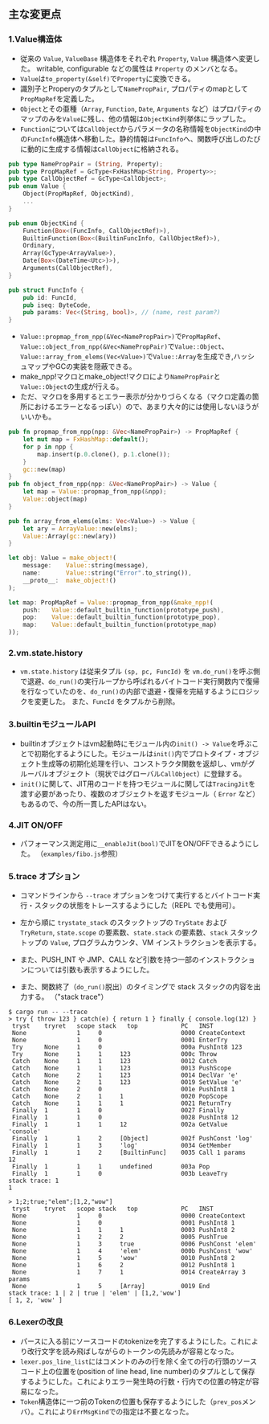 ## 主な変更点

### 1.Value構造体

- 従来の `Value`, `ValueBase` 構造体をそれぞれ `Property`, `Value` 構造体へ変更した。
writable, configurable などの属性は `Property` のメンバとなる。
- `Value`は`to_property(&self)`で`Property`に変換できる。
- 識別子とProperyのタプルとして`NamePropPair`, プロパティのmapとして`PropMapRef`を定義した。
- `Object`とその亜種（`Array`, `Function`, `Date`, `Arguments` など）はプロパティのマップのみを`Value`に残し、他の情報は`ObjectKind`列挙体にラップした。
- `Function`については`CallObject`からパラメータの名称情報を`ObjectKind`の中の`FuncInfo`構造体へ移動した。静的情報は`FuncInfo`へ、関数呼び出しのたびに動的に生成する情報は`CallObject`に格納される。

```Rust
pub type NamePropPair = (String, Property);
pub type PropMapRef = GcType<FxHashMap<String, Property>>;
pub type CallObjectRef = GcType<CallObject>;
pub enum Value {
    Object(PropMapRef, ObjectKind),
    ...
}

pub enum ObjectKind {
    Function(Box<(FuncInfo, CallObjectRef)>),
    BuiltinFunction(Box<(BuiltinFuncInfo, CallObjectRef)>),
    Ordinary,
    Array(GcType<ArrayValue>),
    Date(Box<(DateTime<Utc>)>),
    Arguments(CallObjectRef),
}

pub struct FuncInfo {
    pub id: FuncId,
    pub iseq: ByteCode,
    pub params: Vec<(String, bool)>, // (name, rest param?)
}
```

- `Value::propmap_from_npp(&Vec<NamePropPair>)`で`PropMapRef`、`Value::object_from_npp(&Vec<NamePropPair)`で`Value::Object`、`Value::array_from_elems(Vec<Value>)`で`Value::Array`を生成でき,ハッシュマップやGCの実装を隠蔽できる。
- make_npp!マクロとmake_object!マクロにより`NamePropPair`と`Value::Object`の生成が行える。
- ただ、マクロを多用するとエラー表示が分かりづらくなる（マクロ定義の箇所におけるエラーとなるっぽい）ので、あまり大々的には使用しないほうがいいかも。

```Rust
pub fn propmap_from_npp(npp: &Vec<NamePropPair>) -> PropMapRef {
    let mut map = FxHashMap::default();
    for p in npp {
        map.insert(p.0.clone(), p.1.clone());
    }
    gc::new(map)
}
pub fn object_from_npp(npp: &Vec<NamePropPair>) -> Value {
    let map = Value::propmap_from_npp(&npp);
    Value::object(map)
}

pub fn array_from_elems(elms: Vec<Value>) -> Value {
    let ary = ArrayValue::new(elms);
    Value::Array(gc::new(ary))
}

let obj: Value = make_object!(
    message:    Value::string(message),
    name:       Value::string("Error".to_string()),
    __proto__:  make_object!()
);

let map: PropMapRef = Value::propmap_from_npp(&make_npp!(
    push:   Value::default_builtin_function(prototype_push),
    pop:    Value::default_builtin_function(prototype_pop),
    map:    Value::default_builtin_function(prototype_map)
));
```

### 2.vm.state.history

- `vm.state.history` は従来タプル `(sp, pc, FuncId)` を `vm.do_run()`を呼ぶ側で退避、`do_run()`の実行ループから呼ばれるバイトコード実行関数内で復帰を行なっていたのを、`do_run()`の内部で退避・復帰を完結するようにロジックを変更した。
また、`FuncId` をタプルから削除。

### 3.builtinモジュールAPI

- builtinオブジェクトはvm起動時にモジュール内の`init() -> Value`を呼ぶことで初期化するようにした。モジュールは`init()`内でプロトタイプ・オブジェクト生成等の初期化処理を行い、コンストラクタ関数を返却し、vmがグルーバルオブジェクト（現状ではグローバル`CallObject`）に登録する。
- `init()`に関して、JIT用のコードを持つモジュールに関しては`TracingJit`を渡す必要があったり、複数のオブジェクトを返すモジュール（ `Error` など）もあるので、今の所一貫したAPIはない。

### 4.JIT ON/OFF

- パフォーマンス測定用に`__enableJit(bool)`でJITをON/OFFできるようにした。
（`examples/fibo.js`参照）

### 5.trace オプション

- コマンドラインから `--trace` オプションをつけて実行するとバイトコード実行・スタックの状態をトレースするようにした（REPL でも使用可）。

- 左から順に `trystate_stack` のスタックトップの `TryState` および `TryReturn`, `state.scope` の要素数、`state.stack` の要素数、`stack` スタックトップの `Value`, プログラムカウンタ、VM インストラクションを表示する。

- また、PUSH_INT や JMP、CALL など引数を持つ一部のインストラクションについては引数も表示するようにした。

- また、関数終了（`do_run()`脱出）のタイミングで stack スタックの内容を出力する。
（"stack trace"）

```
$ cargo run -- --trace
> try { throw 123 } catch(e) { return 1 } finally { console.log(12) }
 tryst    tryret   scope stack   top            PC   INST
 None              1     0                      0000 CreateContext
 None              1     0                      0001 EnterTry
 Try      None     1     0                      000a PushInt8 123
 Try      None     1     1     123              000c Throw
 Catch    None     1     1     123              0012 Catch
 Catch    None     1     1     123              0013 PushScope
 Catch    None     2     1     123              0014 DeclVar 'e'
 Catch    None     2     1     123              0019 SetValue 'e'
 Catch    None     2     0                      001e PushInt8 1
 Catch    None     2     1     1                0020 PopScope
 Catch    None     1     1     1                0021 ReturnTry
 Finally  1        1     0                      0027 Finally
 Finally  1        1     0                      0028 PushInt8 12
 Finally  1        1     1     12               002a GetValue 'console'
 Finally  1        1     2     [Object]         002f PushConst 'log'
 Finally  1        1     3     'log'            0034 GetMember
 Finally  1        1     2     [BuiltinFunc]    0035 Call 1 params
12
 Finally  1        1     1     undefined        003a Pop
 Finally  1        1     0                      003b LeaveTry
stack trace: 1
1
```
```
> 1;2;true;"elem";[1,2,"wow"]
 tryst    tryret   scope stack   top            PC   INST
 None              1     0                      0000 CreateContext
 None              1     0                      0001 PushInt8 1
 None              1     1     1                0003 PushInt8 2
 None              1     2     2                0005 PushTrue
 None              1     3     true             0006 PushConst 'elem'
 None              1     4     'elem'           000b PushConst 'wow'
 None              1     5     'wow'            0010 PushInt8 2
 None              1     6     2                0012 PushInt8 1
 None              1     7     1                0014 CreateArray 3 params
 None              1     5     [Array]          0019 End
stack trace: 1 | 2 | true | 'elem' | [1,2,'wow']
[ 1, 2, 'wow' ]
```

### 6.Lexerの改良

- パースに入る前にソースコードのtokenizeを完了するようにした。これにより改行文字を読み飛ばしながらのトークンの先読みが容易となった。
- `lexer.pos_line_list`にはコメントのみの行を除く全ての行の行頭のソースコード上の位置を(position of line head, line number)のタプルとして保存するようにした。これによりエラー発生時の行数・行内での位置の特定が容易になった。
- `Token`構造体に一つ前のTokenの位置も保存するようにした（`prev_pos`メンバ）。これにより`ErrMsgKind`での指定は不要となった。